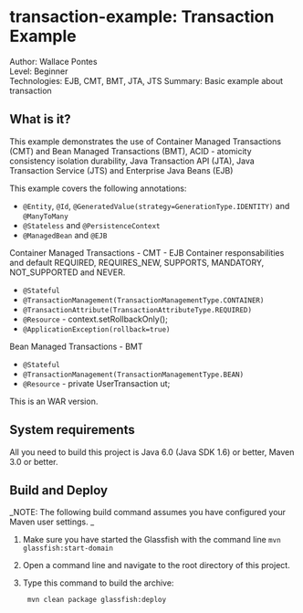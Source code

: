transaction-example: Transaction Example
===============================
Author: Wallace Pontes   
Level: Beginner   
Technologies: EJB, CMT, BMT, JTA, JTS
Summary: Basic example about transaction

What is it?
-----------

This example demonstrates the use of Container Managed Transactions (CMT) and Bean Managed Transactions (BMT), 
ACID - atomicity consistency isolation durability, Java Transaction API (JTA), Java Transaction Service (JTS)
and Enterprise Java Beans (EJB)


This example covers the following annotations:  

* `@Entity`, `@Id`, `@GeneratedValue(strategy=GenerationType.IDENTITY)` and `@ManyToMany`  
* `@Stateless` and `@PersistenceContext`  
* `@ManagedBean` and `@EJB` 

Container Managed Transactions - CMT - EJB Container responsabilities and default
REQUIRED, REQUIRES_NEW, SUPPORTS, MANDATORY, NOT_SUPPORTED and NEVER.
* `@Stateful`
* `@TransactionManagement(TransactionManagementType.CONTAINER)`
* `@TransactionAttribute(TransactionAttributeType.REQUIRED)`
* `@Resource` - context.setRollbackOnly();
* `@ApplicationException(rollback=true)`

Bean Managed Transactions - BMT
* `@Stateful`
* `@TransactionManagement(TransactionManagementType.BEAN)`
* `@Resource` - private UserTransaction ut;

This is an WAR version.  


System requirements
-------------------

All you need to build this project is Java 6.0 (Java SDK 1.6) or better, Maven 3.0 or better.  

Build and Deploy 
-------------------------

_NOTE: The following build command assumes you have configured your Maven user settings. _

1. Make sure you have started the Glassfish with the command line `mvn glassfish:start-domain`
2. Open a command line and navigate to the root directory of this project.
3. Type this command to build the archive:

        mvn clean package glassfish:deploy

